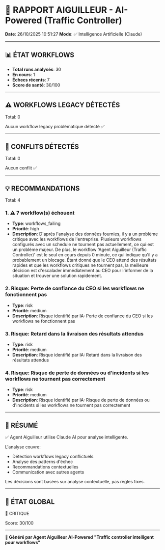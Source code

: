 # 🚦 RAPPORT AIGUILLEUR - AI-Powered (Traffic Controller)

**Date**: 26/10/2025 10:51:27
**Mode**: ✅ Intelligence Artificielle (Claude)

---

## 📊 ÉTAT WORKFLOWS

- **Total runs analysés**: 30
- **En cours**: 1
- **Échecs récents**: 7
- **Score de santé**: 30/100

---

## ⚠️  WORKFLOWS LEGACY DÉTECTÉS

Total: 0



Aucun workflow legacy problématique détecté ✅

---

## 🚨 CONFLITS DÉTECTÉS

Total: 0

Aucun conflit ✅

---

## 💡 RECOMMANDATIONS

Total: 4


### 1. ⚠️ 7 workflow(s) échouent

- **Type**: workflows_failing
- **Priorité**: high
- **Description**: D'après l'analyse des données fournies, il y a un problème critique avec les workflows de l'entreprise. Plusieurs workflows configurés avec un schedule ne tournent pas actuellement, ce qui est un problème majeur. De plus, le workflow 'Agent Aiguilleur (Traffic Controller)' est le seul en cours depuis 0 minute, ce qui indique qu'il y a probablement un blocage. Étant donné que le CEO attend des résultats rapides et que les workflows critiques ne tournent pas, la meilleure décision est d'escalader immédiatement au CEO pour l'informer de la situation et trouver une solution rapidement.


### 2. Risque: Perte de confiance du CEO si les workflows ne fonctionnent pas

- **Type**: risk
- **Priorité**: medium
- **Description**: Risque identifié par IA: Perte de confiance du CEO si les workflows ne fonctionnent pas


### 3. Risque: Retard dans la livraison des résultats attendus

- **Type**: risk
- **Priorité**: medium
- **Description**: Risque identifié par IA: Retard dans la livraison des résultats attendus


### 4. Risque: Risque de perte de données ou d'incidents si les workflows ne tournent pas correctement

- **Type**: risk
- **Priorité**: medium
- **Description**: Risque identifié par IA: Risque de perte de données ou d'incidents si les workflows ne tournent pas correctement




---

## 🎯 RÉSUMÉ

✅ Agent Aiguilleur utilise Claude AI pour analyse intelligente.

L'analyse couvre:
- Détection workflows legacy conflictuels
- Analyse des patterns d'échec
- Recommandations contextuelles
- Communication avec autres agents

Les décisions sont basées sur analyse contextuelle, pas règles fixes.

---

## 🔄 ÉTAT GLOBAL

🔴 CRITIQUE

Score: 30/100

---

**🚦 Généré par Agent Aiguilleur AI-Powered**
**"Traffic controller intelligent pour workflows"**
